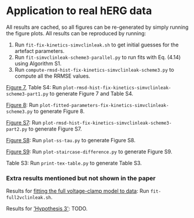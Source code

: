 # Application to real hERG data

All results are cached, so all figures can be re-generated by simply running the figure plots.
All results can be reproduced by running:

1. Run `fit-fix-kinetics-simvclinleak.sh` to get initial guesses for the artefact parameters.
2. Run `fit-simvclinleak-scheme3-parallel.py` to run fits with Eq. (4.14) using Algorithm S1.
3. Run `compute-rmsd-hist-fix-kinetics-simvclinleak-scheme3.py` to compute all the RRMSE values.

[Figure 7](figs/rmsd-hist-fix-kinetics-simvclinleak-scheme3-part1.pdf), Table S4: Run `plot-rmsd-hist-fix-kinetics-simvclinleak-scheme3-part1.py` to generate Figure 7 and Table S4.

[Figure 8](figs/herg25oc1-simvclinleak-scheme3-fitted-parameters.pdf): Run `plot-fitted-parameters-fix-kinetics-simvclinleak-scheme3.py` to generate Figure 8.

[Figure S7](figs/rmsd-hist-fix-kinetics-simvclinleak-scheme3-part2.png): Run `plot-rmsd-hist-fix-kinetics-simvclinleak-scheme3-part2.py` to generate Figure S7.

[Figure S8](figs/ss-tau.pdf): Run `plot-ss-tau.py` to generate Figure S8.

[Figure S9](figs/hypotheses-comparison-staircase.pdf): Run `plot-staircase-difference.py` to generate Figure S9.

Table S3: Run `print-tex-table.py` to generate Table S3.

### Extra results mentioned but not shown in the paper
Results for [fitting the full voltage-clamp model to data](out/herg25oc1-full2vclinleak): Run `fit-full2vclinleak.sh`.

Results for ['Hypothesis 3'](.): TODO.
